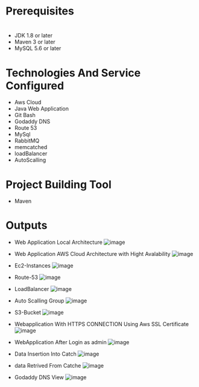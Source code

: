 # Prerequisites
#
- JDK 1.8 or later
- Maven 3 or later
- MySQL 5.6 or later

# Technologies And Service Configured
- Aws Cloud 
- Java Web Application
- Git Bash
- Godaddy DNS
- Route 53
- MySql
- RabbitMQ
- memcatched
- loadBalancer
- AutoScalling 

# Project Building Tool 
- Maven

# Outputs 
- Web Application Local Architecture 
![image](https://user-images.githubusercontent.com/76225409/189914047-80b93af4-1497-4675-a124-98b5d04e1bfa.png)

- Web Application AWS Cloud Architecture with Hight Avalability
![image](https://user-images.githubusercontent.com/76225409/189914483-d1366c09-02c4-494c-9b9c-c02b93e301eb.png)


- Ec2-Instances
 ![image](https://user-images.githubusercontent.com/76225409/189742550-51ad887a-5ca2-4a74-880a-3d2f2b18bf1e.png)

- Route-53
 ![image](https://user-images.githubusercontent.com/76225409/189743008-267c07e8-8c74-4357-8381-304245a8f052.png)
 
- LoadBalancer
 ![image](https://user-images.githubusercontent.com/76225409/189911374-0d2a9078-3aa1-497e-9c7c-a217315c7b3c.png)
 
- Auto Scalling Group
 ![image](https://user-images.githubusercontent.com/76225409/189910324-4b5e6073-9883-4506-9f50-58c69c752505.png)


- S3-Bucket
 ![image](https://user-images.githubusercontent.com/76225409/189743330-6ed5b0ad-b3b9-4dd4-81db-ca1cda19de4d.png)

- Webapplication With HTTPS CONNECTION Using Aws SSL Certificate 
 ![image](https://user-images.githubusercontent.com/76225409/189747805-c9829e85-db76-4812-82a5-496092be2078.png)

- WebApplication After Login as admin
 ![image](https://user-images.githubusercontent.com/76225409/189748325-977f4ea0-f0e2-480c-b9a7-d8c814921109.png)

- Data Insertion Into Catch
 ![image](https://user-images.githubusercontent.com/76225409/189744386-dd0ac8ef-4d7e-43e0-b707-ee7a39469fe0.png)

- data Retrived From Catche
 ![image](https://user-images.githubusercontent.com/76225409/189744636-3519117d-cfcf-4126-8f58-899e1f7ebe2f.png)

- Godaddy DNS View
 ![image](https://user-images.githubusercontent.com/76225409/189745132-be744c1e-47dc-4a99-833f-56c6ff03a044.png)

